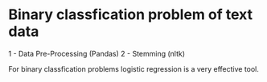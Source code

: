 # Binary classfication problem of text data

1 - Data Pre-Processing (Pandas)
2 - Stemming (nltk)

For binary classfication problems logistic regression is a very effective tool.
